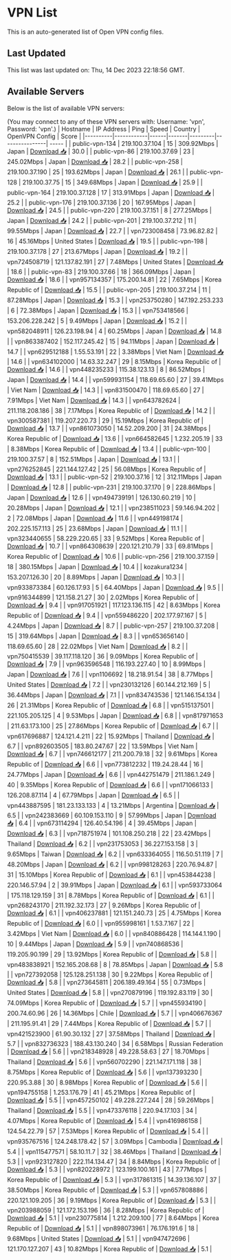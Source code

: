 # VPN List

This is an auto-generated list of Open VPN config files.

## Last Updated

This list was last updated on: Thu, 14 Dec 2023 22:18:56 GMT.

## Available Servers

Below is the list of available VPN servers:

(You may connect to any of these VPN servers with: Username: 'vpn', Password: 'vpn'.)
| Hostname | IP Address | Ping | Speed | Country | OpenVPN Config | Score |
|----------|------------|------|-------|---------|----------------| ----- |
| public-vpn-134 | 219.100.37.104 | 15 | 309.92Mbps | Japan | [Download 📥](./configs/server_0_JP.ovpn) | 30.0 |
| public-vpn-86 | 219.100.37.69 | 23 | 245.02Mbps | Japan | [Download 📥](./configs/server_1_JP.ovpn) | 28.2 |
| public-vpn-258 | 219.100.37.190 | 25 | 193.62Mbps | Japan | [Download 📥](./configs/server_2_JP.ovpn) | 26.1 |
| public-vpn-128 | 219.100.37.75 | 15 | 349.68Mbps | Japan | [Download 📥](./configs/server_3_JP.ovpn) | 25.9 |
| public-vpn-164 | 219.100.37.128 | 17 | 313.91Mbps | Japan | [Download 📥](./configs/server_4_JP.ovpn) | 25.2 |
| public-vpn-176 | 219.100.37.136 | 20 | 167.95Mbps | Japan | [Download 📥](./configs/server_5_JP.ovpn) | 24.5 |
| public-vpn-220 | 219.100.37.151 | 8 | 277.25Mbps | Japan | [Download 📥](./configs/server_6_JP.ovpn) | 24.2 |
| public-vpn-201 | 219.100.37.212 | 11 | 99.55Mbps | Japan | [Download 📥](./configs/server_7_JP.ovpn) | 22.7 |
| vpn723008458 | 73.96.82.82 | 16 | 45.16Mbps | United States | [Download 📥](./configs/server_8_US.ovpn) | 19.5 |
| public-vpn-198 | 219.100.37.178 | 27 | 213.67Mbps | Japan | [Download 📥](./configs/server_9_JP.ovpn) | 19.2 |
| vpn724508719 | 121.137.82.191 | 27 | 7.48Mbps | United States | [Download 📥](./configs/server_10_US.ovpn) | 18.6 |
| public-vpn-83 | 219.100.37.66 | 18 | 366.09Mbps | Japan | [Download 📥](./configs/server_11_JP.ovpn) | 18.6 |
| vpn957134357 | 175.200.14.81 | 22 | 7.65Mbps | Korea Republic of | [Download 📥](./configs/server_12_KR.ovpn) | 15.5 |
| public-vpn-205 | 219.100.37.214 | 11 | 87.28Mbps | Japan | [Download 📥](./configs/server_13_JP.ovpn) | 15.3 |
| vpn253750280 | 147.192.253.233 | 6 | 72.38Mbps | Japan | [Download 📥](./configs/server_14_JP.ovpn) | 15.3 |
| vpn753418566 | 153.206.228.242 | 5 | 9.49Mbps | Japan | [Download 📥](./configs/server_15_JP.ovpn) | 15.2 |
| vpn582048911 | 126.23.198.94 | 4 | 60.25Mbps | Japan | [Download 📥](./configs/server_16_JP.ovpn) | 14.8 |
| vpn863387402 | 152.117.245.42 | 15 | 94.11Mbps | Japan | [Download 📥](./configs/server_17_JP.ovpn) | 14.7 |
| vpn629512188 | 1.55.53.191 | 22 | 3.38Mbps | Viet Nam | [Download 📥](./configs/server_18_VN.ovpn) | 14.6 |
| vpn634102000 | 14.63.32.247 | 29 | 8.15Mbps | Korea Republic of | [Download 📥](./configs/server_19_KR.ovpn) | 14.6 |
| vpn448235233 | 115.38.123.13 | 8 | 86.52Mbps | Japan | [Download 📥](./configs/server_20_JP.ovpn) | 14.4 |
| vpn599931154 | 118.69.65.60 | 27 | 39.41Mbps | Viet Nam | [Download 📥](./configs/server_21_VN.ovpn) | 14.3 |
| vpn831500470 | 118.69.65.60 | 27 | 7.91Mbps | Viet Nam | [Download 📥](./configs/server_22_VN.ovpn) | 14.3 |
| vpn643782624 | 211.118.208.186 | 38 | 7.17Mbps | Korea Republic of | [Download 📥](./configs/server_23_KR.ovpn) | 14.2 |
| vpn300587381 | 119.207.220.73 | 29 | 15.19Mbps | Korea Republic of | [Download 📥](./configs/server_24_KR.ovpn) | 13.7 |
| vpn861073050 | 14.52.209.200 | 31 | 24.38Mbps | Korea Republic of | [Download 📥](./configs/server_25_KR.ovpn) | 13.6 |
| vpn664582645 | 1.232.205.19 | 33 | 8.38Mbps | Korea Republic of | [Download 📥](./configs/server_26_KR.ovpn) | 13.4 |
| public-vpn-100 | 219.100.37.57 | 8 | 152.51Mbps | Japan | [Download 📥](./configs/server_27_JP.ovpn) | 13.1 |
| vpn276252845 | 221.144.127.42 | 25 | 56.08Mbps | Korea Republic of | [Download 📥](./configs/server_28_KR.ovpn) | 13.1 |
| public-vpn-52 | 219.100.37.16 | 12 | 312.11Mbps | Japan | [Download 📥](./configs/server_29_JP.ovpn) | 12.8 |
| public-vpn-231 | 219.100.37.170 | 9 | 228.86Mbps | Japan | [Download 📥](./configs/server_30_JP.ovpn) | 12.6 |
| vpn494739191 | 126.130.60.219 | 10 | 20.28Mbps | Japan | [Download 📥](./configs/server_31_JP.ovpn) | 12.1 |
| vpn238511023 | 59.146.94.202 | 2 | 72.08Mbps | Japan | [Download 📥](./configs/server_32_JP.ovpn) | 11.6 |
| vpn449198174 | 202.225.157.113 | 25 | 23.68Mbps | Japan | [Download 📥](./configs/server_33_JP.ovpn) | 11.1 |
| vpn323440655 | 58.229.220.65 | 33 | 9.52Mbps | Korea Republic of | [Download 📥](./configs/server_34_KR.ovpn) | 10.7 |
| vpn864308639 | 220.121.210.79 | 33 | 69.81Mbps | Korea Republic of | [Download 📥](./configs/server_35_KR.ovpn) | 10.6 |
| public-vpn-256 | 219.100.37.159 | 18 | 380.15Mbps | Japan | [Download 📥](./configs/server_36_JP.ovpn) | 10.4 |
| kozakura1234 | 153.207.126.30 | 20 | 8.89Mbps | Japan | [Download 📥](./configs/server_37_JP.ovpn) | 10.3 |
| vpn933873384 | 60.126.17.93 | 5 | 64.40Mbps | Japan | [Download 📥](./configs/server_38_JP.ovpn) | 9.5 |
| vpn916344899 | 121.158.21.27 | 30 | 2.02Mbps | Korea Republic of | [Download 📥](./configs/server_39_KR.ovpn) | 9.4 |
| vpn917051921 | 117.123.136.115 | 42 | 8.63Mbps | Korea Republic of | [Download 📥](./configs/server_40_KR.ovpn) | 9.4 |
| vpn559486220 | 202.177.97.167 | 5 | 4.24Mbps | Japan | [Download 📥](./configs/server_41_JP.ovpn) | 8.7 |
| public-vpn-257 | 219.100.37.208 | 15 | 319.64Mbps | Japan | [Download 📥](./configs/server_42_JP.ovpn) | 8.3 |
| vpn653656140 | 118.69.65.60 | 28 | 22.02Mbps | Viet Nam | [Download 📥](./configs/server_43_VN.ovpn) | 8.2 |
| vpn750415539 | 39.117.118.120 | 36 | 9.09Mbps | Korea Republic of | [Download 📥](./configs/server_44_KR.ovpn) | 7.9 |
| vpn963596548 | 116.193.227.40 | 10 | 8.99Mbps | Japan | [Download 📥](./configs/server_45_JP.ovpn) | 7.6 |
| vpn1106692 | 18.218.91.54 | 38 | 8.77Mbps | United States | [Download 📥](./configs/server_46_US.ovpn) | 7.2 |
| vpn230132126 | 60.144.212.169 | 5 | 36.44Mbps | Japan | [Download 📥](./configs/server_47_JP.ovpn) | 7.1 |
| vpn834743536 | 121.146.154.134 | 26 | 21.31Mbps | Korea Republic of | [Download 📥](./configs/server_48_KR.ovpn) | 6.8 |
| vpn515137501 | 221.105.205.125 | 4 | 9.53Mbps | Japan | [Download 📥](./configs/server_49_JP.ovpn) | 6.8 |
| vpn817971653 | 211.63.173.100 | 25 | 27.86Mbps | Korea Republic of | [Download 📥](./configs/server_50_KR.ovpn) | 6.7 |
| vpn617696887 | 124.121.4.211 | 22 | 15.92Mbps | Thailand | [Download 📥](./configs/server_51_TH.ovpn) | 6.7 |
| vpn892603505 | 183.80.247.67 | 22 | 13.59Mbps | Viet Nam | [Download 📥](./configs/server_52_VN.ovpn) | 6.7 |
| vpn746612177 | 211.200.79.18 | 32 | 9.61Mbps | Korea Republic of | [Download 📥](./configs/server_53_KR.ovpn) | 6.6 |
| vpn773812232 | 119.24.28.44 | 16 | 24.77Mbps | Japan | [Download 📥](./configs/server_54_JP.ovpn) | 6.6 |
| vpn442751479 | 211.186.1.249 | 40 | 9.35Mbps | Korea Republic of | [Download 📥](./configs/server_55_KR.ovpn) | 6.6 |
| vpn171066133 | 126.208.87.114 | 4 | 67.79Mbps | Japan | [Download 📥](./configs/server_56_JP.ovpn) | 6.5 |
| vpn443887595 | 181.23.133.133 | 4 | 13.21Mbps | Argentina | [Download 📥](./configs/server_57_AR.ovpn) | 6.5 |
| vpn242383669 | 60.109.153.110 | 9 | 57.99Mbps | Japan | [Download 📥](./configs/server_58_JP.ovpn) | 6.4 |
| vpn673114294 | 126.40.54.196 | 4 | 39.45Mbps | Japan | [Download 📥](./configs/server_59_JP.ovpn) | 6.3 |
| vpn718751974 | 101.108.250.218 | 22 | 23.42Mbps | Thailand | [Download 📥](./configs/server_60_TH.ovpn) | 6.2 |
| vpn231753053 | 36.227.153.158 | 3 | 9.65Mbps | Taiwan | [Download 📥](./configs/server_61_TW.ovpn) | 6.2 |
| vpn633364055 | 116.50.51.119 | 7 | 48.20Mbps | Japan | [Download 📥](./configs/server_62_JP.ovpn) | 6.2 |
| vpn998128263 | 220.76.94.87 | 31 | 15.10Mbps | Korea Republic of | [Download 📥](./configs/server_63_KR.ovpn) | 6.1 |
| vpn453844238 | 220.146.57.94 | 2 | 39.91Mbps | Japan | [Download 📥](./configs/server_64_JP.ovpn) | 6.1 |
| vpn593733064 | 175.118.129.159 | 31 | 8.78Mbps | Korea Republic of | [Download 📥](./configs/server_65_KR.ovpn) | 6.1 |
| vpn268243170 | 211.192.32.173 | 27 | 9.26Mbps | Korea Republic of | [Download 📥](./configs/server_66_KR.ovpn) | 6.1 |
| vpn406237881 | 121.151.240.73 | 25 | 4.75Mbps | Korea Republic of | [Download 📥](./configs/server_67_KR.ovpn) | 6.0 |
| vpn955998161 | 1.53.7.167 | 22 | 3.42Mbps | Viet Nam | [Download 📥](./configs/server_68_VN.ovpn) | 6.0 |
| vpn840886428 | 114.144.1.190 | 10 | 9.44Mbps | Japan | [Download 📥](./configs/server_69_JP.ovpn) | 5.9 |
| vpn740868536 | 119.205.90.199 | 29 | 13.92Mbps | Korea Republic of | [Download 📥](./configs/server_70_KR.ovpn) | 5.8 |
| vpn483838921 | 152.165.208.68 | 8 | 78.85Mbps | Japan | [Download 📥](./configs/server_71_JP.ovpn) | 5.8 |
| vpn727392058 | 125.128.251.138 | 30 | 9.22Mbps | Korea Republic of | [Download 📥](./configs/server_72_KR.ovpn) | 5.8 |
| vpn273645811 | 206.189.49.164 | 55 | 0.73Mbps | United States | [Download 📥](./configs/server_73_US.ovpn) | 5.8 |
| vpn270879196 | 119.192.83.119 | 30 | 74.09Mbps | Korea Republic of | [Download 📥](./configs/server_74_KR.ovpn) | 5.7 |
| vpn455934190 | 200.74.60.96 | 26 | 14.36Mbps | Chile | [Download 📥](./configs/server_75_CL.ovpn) | 5.7 |
| vpn406676367 | 211.195.91.41 | 29 | 7.44Mbps | Korea Republic of | [Download 📥](./configs/server_76_KR.ovpn) | 5.7 |
| vpn421523900 | 61.90.30.132 | 27 | 37.58Mbps | Thailand | [Download 📥](./configs/server_77_TH.ovpn) | 5.7 |
| vpn832736323 | 188.43.130.240 | 34 | 6.58Mbps | Russian Federation | [Download 📥](./configs/server_78_RU.ovpn) | 5.6 |
| vpn218348928 | 49.228.58.63 | 27 | 18.70Mbps | Thailand | [Download 📥](./configs/server_79_TH.ovpn) | 5.6 |
| vpn560702290 | 221.147.171.118 | 38 | 8.75Mbps | Korea Republic of | [Download 📥](./configs/server_80_KR.ovpn) | 5.6 |
| vpn137393230 | 220.95.3.88 | 30 | 8.98Mbps | Korea Republic of | [Download 📥](./configs/server_81_KR.ovpn) | 5.6 |
| vpn194755158 | 1.253.176.79 | 41 | 45.21Mbps | Korea Republic of | [Download 📥](./configs/server_82_KR.ovpn) | 5.5 |
| vpn457250102 | 49.228.227.244 | 28 | 59.26Mbps | Thailand | [Download 📥](./configs/server_83_TH.ovpn) | 5.5 |
| vpn473376118 | 220.94.17.103 | 34 | 4.07Mbps | Korea Republic of | [Download 📥](./configs/server_84_KR.ovpn) | 5.4 |
| vpn416986158 | 124.54.22.79 | 57 | 7.53Mbps | Korea Republic of | [Download 📥](./configs/server_85_KR.ovpn) | 5.4 |
| vpn935767516 | 124.248.178.42 | 57 | 3.09Mbps | Cambodia | [Download 📥](./configs/server_86_KH.ovpn) | 5.4 |
| vpn115477571 | 58.10.11.7 | 32 | 38.46Mbps | Thailand | [Download 📥](./configs/server_87_TH.ovpn) | 5.3 |
| vpn923127820 | 222.114.134.47 | 34 | 8.84Mbps | Korea Republic of | [Download 📥](./configs/server_88_KR.ovpn) | 5.3 |
| vpn820228972 | 123.199.100.161 | 43 | 7.77Mbps | Korea Republic of | [Download 📥](./configs/server_89_KR.ovpn) | 5.3 |
| vpn317861315 | 14.39.136.107 | 37 | 38.50Mbps | Korea Republic of | [Download 📥](./configs/server_90_KR.ovpn) | 5.3 |
| vpn657808886 | 220.121.109.205 | 36 | 9.19Mbps | Korea Republic of | [Download 📥](./configs/server_91_KR.ovpn) | 5.3 |
| vpn203988059 | 121.172.153.196 | 36 | 8.28Mbps | Korea Republic of | [Download 📥](./configs/server_92_KR.ovpn) | 5.1 |
| vpn230775814 | 1.212.209.100 | 77 | 8.64Mbps | Korea Republic of | [Download 📥](./configs/server_93_KR.ovpn) | 5.1 |
| vpn898073961 | 76.176.191.6 | 18 | 9.68Mbps | United States | [Download 📥](./configs/server_94_US.ovpn) | 5.1 |
| vpn947472696 | 121.170.127.207 | 43 | 10.82Mbps | Korea Republic of | [Download 📥](./configs/server_95_KR.ovpn) | 5.1 |
